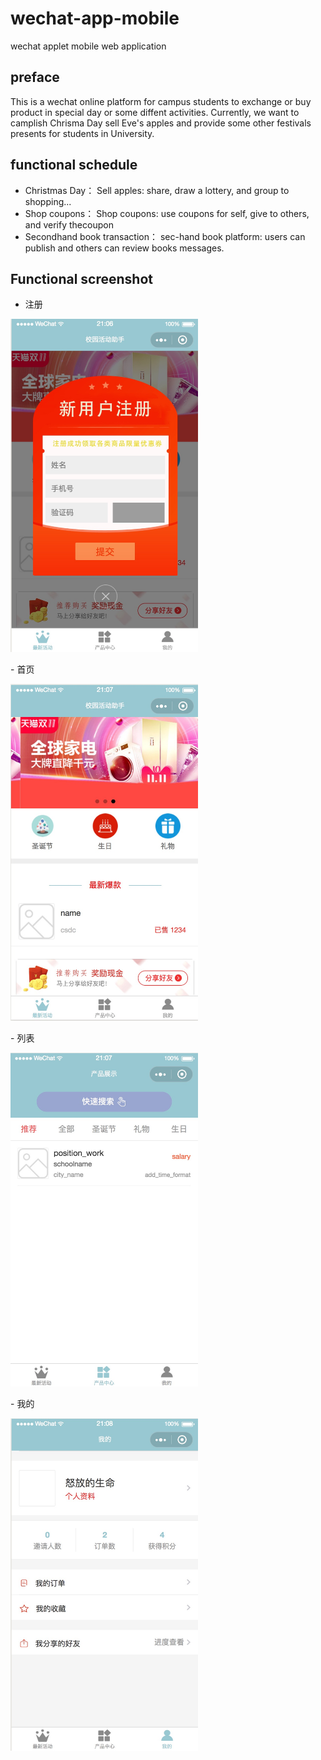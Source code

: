 # wechat-app-mobile
wechat applet mobile web application

## preface 
This is a wechat online platform for campus students to exchange or buy product in special day or some diffent activities. Currently, we want to camplish Chrisma Day sell Eve's apples and provide some other festivals presents for students in University.

## functional schedule
* Christmas Day：
 Sell apples: share, draw a lottery, and group to shopping...
* Shop coupons：
 Shop coupons: use coupons for self, give to others, and verify thecoupon
* Secondhand book transaction：
 sec-hand book platform: users can publish and others can review books messages.

 ## Functional screenshot
 - 注册
 <p><img src='./Layout/register.jpg' width='300' /></p>
 - 首页
 <p><img src='./Layout/hot_page.jpg' width='300' /></p>
 - 列表
 <p><img src='./Layout/product_center.jpg' width='300' /></p>
 - 我的
 <p><img src='./Layout/mine_settings.jpg' width='300' /></p>
